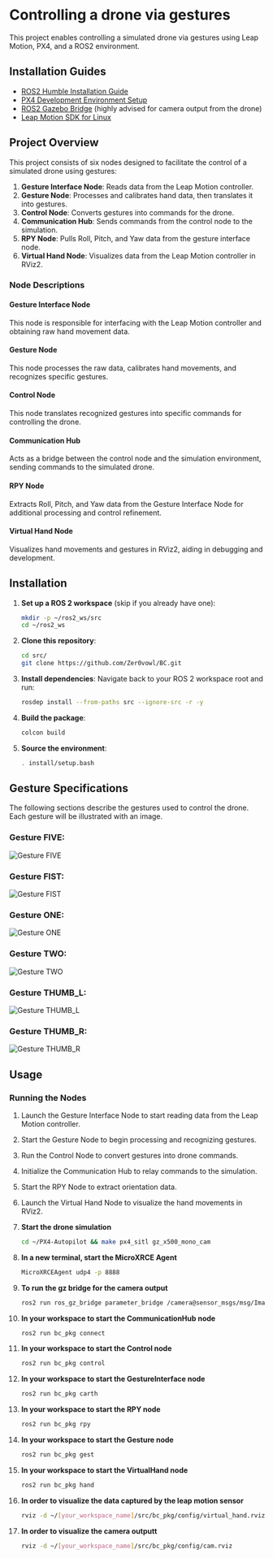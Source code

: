 # Controlling a drone via gestures

This project enables controlling a simulated drone via gestures using Leap Motion, PX4, and a ROS2 environment.

## Installation Guides

- [ROS2 Humble Installation Guide](https://docs.ros.org/en/humble/index.html)
- [PX4 Development Environment Setup](https://docs.px4.io/main/en/dev_setup/dev_env_linux_ubuntu.html#simulation-and-nuttx-pixhawk-targets)
- [ROS2 Gazebo Bridge](https://github.com/gazebosim/ros_gz/tree/ros2/ros_gz_bridge) (highly advised for camera output from the drone)
- [Leap Motion SDK for Linux](https://docs.ultraleap.com/linux/?_gl=1*1otp0h2*_ga*NDE1ODUyMDIyLjE3MDAxNDc2NDE.*_ga_5G8B19JLWG*MTcwMDQ3NTAyNS40LjEuMTcwMDQ3NTAzMi41My4wLjA)

## Project Overview

This project consists of six nodes designed to facilitate the control of a simulated drone using gestures:

1. **Gesture Interface Node**: Reads data from the Leap Motion controller.
2. **Gesture Node**: Processes and calibrates hand data, then translates it into gestures.
3. **Control Node**: Converts gestures into commands for the drone.
4. **Communication Hub**: Sends commands from the control node to the simulation.
5. **RPY Node**: Pulls Roll, Pitch, and Yaw data from the gesture interface node.
6. **Virtual Hand Node**: Visualizes data from the Leap Motion controller in RViz2.

### Node Descriptions

#### Gesture Interface Node
This node is responsible for interfacing with the Leap Motion controller and obtaining raw hand movement data.

#### Gesture Node
This node processes the raw data, calibrates hand movements, and recognizes specific gestures.

#### Control Node
This node translates recognized gestures into specific commands for controlling the drone.

#### Communication Hub
Acts as a bridge between the control node and the simulation environment, sending commands to the simulated drone.

#### RPY Node
Extracts Roll, Pitch, and Yaw data from the Gesture Interface Node for additional processing and control refinement.

#### Virtual Hand Node
Visualizes hand movements and gestures in RViz2, aiding in debugging and development.

## Installation

1. **Set up a ROS 2 workspace** (skip if you already have one):
    ```bash
    mkdir -p ~/ros2_ws/src
    cd ~/ros2_ws
    ```

2. **Clone this repository**:
    ```bash
    cd src/
    git clone https://github.com/Zer0vowl/BC.git
    ```

3. **Install dependencies**:
    Navigate back to your ROS 2 workspace root and run:
    ```bash
    rosdep install --from-paths src --ignore-src -r -y
    ```

4. **Build the package**:
    ```bash
    colcon build
    ```

5. **Source the environment**:
    ```bash
    . install/setup.bash
    ```

## Gesture Specifications

The following sections describe the gestures used to control the drone. Each gesture will be illustrated with an image.

### Gesture FIVE:
![Gesture FIVE](src/bc_pkg/config/gestures/five)

### Gesture FIST:
![Gesture FIST](src/bc_pkg/config/gestures/fist)

### Gesture ONE:
![Gesture ONE](src/bc_pkg/config/gestures/one)

### Gesture TWO:
![Gesture TWO](src/bc_pkg/config/gestures/two)

### Gesture THUMB_L:
![Gesture THUMB_L](src/bc_pkg/config/gestures/thl)

### Gesture THUMB_R:
![Gesture THUMB_R](src/bc_pkg/config/gestures/th)

## Usage

### Running the Nodes

1. Launch the Gesture Interface Node to start reading data from the Leap Motion controller.
2. Start the Gesture Node to begin processing and recognizing gestures.
3. Run the Control Node to convert gestures into drone commands.
4. Initialize the Communication Hub to relay commands to the simulation.
5. Start the RPY Node to extract orientation data.
6. Launch the Virtual Hand Node to visualize the hand movements in RViz2.


1. **Start the drone simulation**
    ```bash
    cd ~/PX4-Autopilot && make px4_sitl gz_x500_mono_cam
    ```

2. **In a new terminal, start the MicroXRCE Agent**
    ```bash
    MicroXRCEAgent udp4 -p 8888
    ```

3. **To run the gz bridge for the camera output**
    ```bash
    ros2 run ros_gz_bridge parameter_bridge /camera@sensor_msgs/msg/Image
    ```

4. **In your workspace to start the CommunicationHub node**
    ```bash
    ros2 run bc_pkg connect
    ```
5. **In your workspace to start the Control node**
    ```bash
    ros2 run bc_pkg control
    ```
6. **In your workspace to start the GestureInterface node**
    ```bash
    ros2 run bc_pkg carth
    ```

7. **In your workspace to start the RPY node**
    ```bash
    ros2 run bc_pkg rpy
    ```

8. **In your workspace to start the Gesture node**
    ```bash
    ros2 run bc_pkg gest
    ```

9. **In your workspace to start the VirtualHand node**
    ```bash
    ros2 run bc_pkg hand
    ```

9. **In order to visualize the data captured by the leap motion sensor**
    ```bash
    rviz -d ~/[your_workspace_name]/src/bc_pkg/config/virtual_hand.rviz
    ```

9. **In order to visualize the camera outputt**
    ```bash
    rviz -d ~/[your_workspace_name]/src/bc_pkg/config/cam.rviz
    ```
